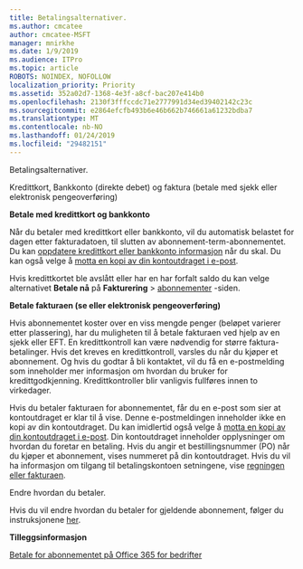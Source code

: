 ```yaml
---
title: Betalingsalternativer.
ms.author: cmcatee
author: cmcatee-MSFT
manager: mnirkhe
ms.date: 1/9/2019
ms.audience: ITPro
ms.topic: article
ROBOTS: NOINDEX, NOFOLLOW
localization_priority: Priority
ms.assetid: 352a02d7-1368-4e3f-a8cf-bac207e414b0
ms.openlocfilehash: 2130f3fffccdc71e2777991d34ed39402142c23c
ms.sourcegitcommit: e2864efcfb493b6e46b662b746661a61232bdba7
ms.translationtype: MT
ms.contentlocale: nb-NO
ms.lasthandoff: 01/24/2019
ms.locfileid: "29482151"
---
```

 Betalingsalternativer.
  
Kredittkort, Bankkonto (direkte debet) og faktura (betale med sjekk eller elektronisk pengeoverføring)
  
 **Betale med kredittkort og bankkonto**
  
Når du betaler med kredittkort eller bankkonto, vil du automatisk belastet for dagen etter fakturadatoen, til slutten av abonnement-term-abonnementet. Du kan [oppdatere kredittkort eller bankkonto informasjon](https://docs.microsoft.com/en-us/office365/admin/subscriptions-and-billing/add-update-or-remove-credit-card-or-bank-account?view=o365-worldwide) når du skal. Du kan også velge å [motta en kopi av din kontoutdraget i e-post](https://docs.microsoft.com/en-us/office365/admin/subscriptions-and-billing/pay-for-your-subscription?view=o365-worldwide#receive-a-copy-of-your-billing-statement-in-email).
  
Hvis kredittkortet ble avslått eller har en har forfalt saldo du kan velge alternativet **Betale nå** på **Fakturering** \> [abonnementer](https://portal.office.com/adminportal/home#/subscriptions) -siden. 
  
 **Betale fakturaen (se eller elektronisk pengeoverføring)**
  
Hvis abonnementet koster over en viss mengde penger (beløpet varierer etter plassering), har du muligheten til å betale fakturaen ved hjelp av en sjekk eller EFT. En kredittkontroll kan være nødvendig for større faktura-betalinger. Hvis det kreves en kredittkontroll, varsles du når du kjøper et abonnement. Og hvis du godtar å bli kontaktet, vil du få en e-postmelding som inneholder mer informasjon om hvordan du bruker for kredittgodkjenning. Kredittkontroller blir vanligvis fullføres innen to virkedager.
  
Hvis du betaler fakturaen for abonnementet, får du en e-post som sier at kontoutdraget er klar til å vise. Denne e-postmeldingen inneholder ikke en kopi av din kontoutdraget. Du kan imidlertid også velge å [motta en kopi av din kontoutdraget i e-post](https://docs.microsoft.com/en-us/office365/admin/subscriptions-and-billing/pay-for-your-subscription?view=o365-worldwide#receive-a-copy-of-your-billing-statement-in-email). Din kontoutdraget inneholder opplysninger om hvordan du foretar en betaling. Hvis du angir et bestillingsnummer (PO) når du kjøper et abonnement, vises nummeret på din kontoutdraget. Hvis du vil ha informasjon om tilgang til betalingskontoen setningene, vise [regningen eller fakturaen](https://docs.microsoft.com/en-us/office365/admin/subscriptions-and-billing/view-your-bill-or-invoice?view=o365-worldwide).
  
 Endre hvordan du betaler.
  
Hvis du vil endre hvordan du betaler for gjeldende abonnement, følger du instruksjonene [her](https://docs.microsoft.com/en-us/office365/admin/subscriptions-and-billing/change-payment-method?view=o365-worldwide).
  
 **Tilleggsinformasjon**
  
[Betale for abonnementet på Office 365 for bedrifter](https://docs.microsoft.com/en-us/office365/admin/subscriptions-and-billing/pay-for-your-subscription?view=o365-worldwide)
  

